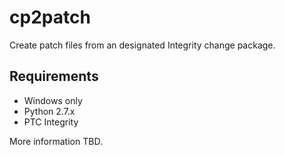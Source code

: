 # cp2patch #
Create patch files from an designated Integrity change package.

## Requirements ##
* Windows only
* Python 2.7.x
* PTC Integrity

More information TBD.
